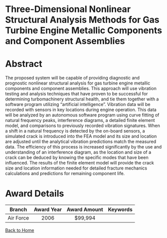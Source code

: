 
Three-Dimensional Nonlinear Structural Analysis Methods for Gas Turbine Engine Metallic Components and Component Assemblies
===========================================================================================================================

# Abstract


The proposed system will be capable of providing diagnostic and prognostic nonlinear structural analysis for gas turbine engine metallic components and component assemblies.  This approach will use vibration testing and analysis techniques that have proven to be successful for determining turbomachinery structural health, and tie them together with a software program utilizing “artificial intelligence”.  Vibration data will be recorded with sensors in key locations during engine operation.  This data will be analyzed by an autonomous software program using curve fitting of natural frequency peaks, interference diagrams, a detailed finite element model, and comparisons to previously recorded vibration signatures.  When a shift in a natural frequency is detected by the on-board sensors, a simulated crack is introduced into the FEA model and its size and location are adjusted until the analytical vibration predictions match the measured data.  The efficiency of this process is increased significantly by the use and understanding of an interference diagram, as the location and size of a crack can be deduced by knowing the specific modes that have been influenced.  The results of the finite element model will provide the crack size and location information needed for detailed fracture mechanics calculations and predictions for remaining component life.  

# Award Details

|Branch|Award Year|Award Amount|Keywords|
| :---: | :---: | :---: | :---: |
|Air Force|2006|$99,994||
  
  


[Back to Home](https://github.com/chrischow/dod_sbir_awards/CC/#1295)